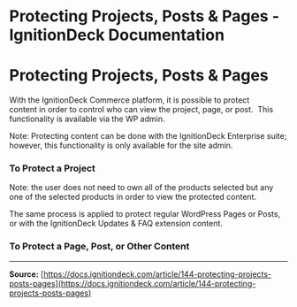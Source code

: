 # Protecting Projects, Posts & Pages - IgnitionDeck Documentation

# Protecting Projects, Posts & Pages

[](javascript:window.print())
With the IgnitionDeck Commerce platform, it is possible to protect content in order to control who can view the project, page, or post.  This functionality is available via the WP admin.

Note: Protecting content can be done with the IgnitionDeck Enterprise suite; however, this functionality is only available for the site admin.

### To Protect a Project

Note: the user does not need to own all of the products selected but any one of the selected products in order to view the protected content.

The same process is applied to protect regular WordPress Pages or Posts, or with the IgnitionDeck Updates & FAQ extension content.

### To Protect a Page, Post, or Other Content



---
**Source:** [https://docs.ignitiondeck.com/article/144-protecting-projects-posts-pages](https://docs.ignitiondeck.com/article/144-protecting-projects-posts-pages)
